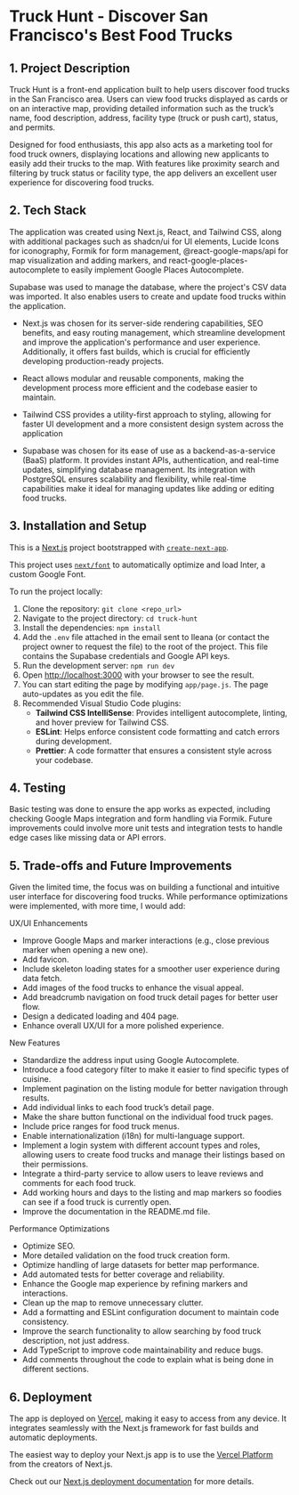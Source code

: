 # Truck Hunt - Discover San Francisco's Best Food Trucks

## 1. Project Description

Truck Hunt is a front-end application built to help users discover food trucks in the San Francisco area. Users can view food trucks displayed as cards or on an interactive map, providing detailed information such as the truck’s name, food description, address, facility type (truck or push cart), status, and permits.

Designed for food enthusiasts, this app also acts as a marketing tool for food truck owners, displaying locations and allowing new applicants to easily add their trucks to the map. With features like proximity search and filtering by truck status or facility type, the app delivers an excellent user experience for discovering food trucks.


## 2. Tech Stack

The application was created using Next.js, React, and Tailwind CSS, along with additional packages such as shadcn/ui for UI elements, Lucide Icons for iconography, Formik for form management, @react-google-maps/api for map visualization and adding markers, and react-google-places-autocomplete to easily implement Google Places Autocomplete.

Supabase was used to manage the database, where the project's CSV data was imported. It also enables users to create and update food trucks within the application.

- Next.js was chosen for its server-side rendering capabilities, SEO benefits, and easy routing management, which streamline development and improve the application's performance and user experience. Additionally, it offers fast builds, which is crucial for efficiently developing production-ready projects.

- React allows modular and reusable components, making the development process more efficient and the codebase easier to maintain.

- Tailwind CSS provides a utility-first approach to styling, allowing for faster UI development and a more consistent design system across the application

- Supabase was chosen for its ease of use as a backend-as-a-service (BaaS) platform. It provides instant APIs, authentication, and real-time updates, simplifying database management. Its integration with PostgreSQL ensures scalability and flexibility, while real-time capabilities make it ideal for managing updates like adding or editing food trucks.

## 3. Installation and Setup

This is a [Next.js](https://nextjs.org/) project bootstrapped with [`create-next-app`](https://github.com/vercel/next.js/tree/canary/packages/create-next-app).

This project uses [`next/font`](https://nextjs.org/docs/basic-features/font-optimization) to automatically optimize and load Inter, a custom Google Font.

To run the project locally:

1. Clone the repository: `git clone <repo_url>`
2. Navigate to the project directory: `cd truck-hunt`
3. Install the dependencies: `npm install`
4. Add the `.env` file attached in the email sent to Ileana (or contact the project owner to request the file) to the root of the project. This file contains the Supabase credentials and Google API keys.
5. Run the development server: `npm run dev`
6. Open [http://localhost:3000](http://localhost:3000) with your browser to see the result.
7. You can start editing the page by modifying `app/page.js`. The page auto-updates as you edit the file.
8. Recommended Visual Studio Code plugins:
   - **Tailwind CSS IntelliSense**: Provides intelligent autocomplete, linting, and hover preview for Tailwind CSS.
   - **ESLint**: Helps enforce consistent code formatting and catch errors during development.
   - **Prettier**: A code formatter that ensures a consistent style across your codebase.

## 4. Testing

Basic testing was done to ensure the app works as expected, including checking Google Maps integration and form handling via Formik. Future improvements could involve more unit tests and integration tests to handle edge cases like missing data or API errors.

## 5. Trade-offs and Future Improvements

Given the limited time, the focus was on building a functional and intuitive user interface for discovering food trucks. While performance optimizations were implemented, with more time, I would add:

UX/UI Enhancements

- Improve Google Maps and marker interactions (e.g., close previous marker when opening a new one).
- Add favicon.
- Include skeleton loading states for a smoother user experience during data fetch.
- Add images of the food trucks to enhance the visual appeal.
- Add breadcrumb navigation on food truck detail pages for better user flow.
- Design a dedicated loading and 404 page.
- Enhance overall UX/UI for a more polished experience.

New Features

- Standardize the address input using Google Autocomplete.
- Introduce a food category filter to make it easier to find specific types of cuisine.
- Implement pagination on the listing module for better navigation through results.
- Add individual links to each food truck’s detail page.
- Make the share button functional on the individual food truck pages.
- Include price ranges for food truck menus.
- Enable internationalization (i18n) for multi-language support.
- Implement a login system with different account types and roles, allowing users to create food trucks and manage their listings based on their permissions.
- Integrate a third-party service to allow users to leave reviews and comments for each food truck.
- Add working hours and days to the listing and map markers so foodies can see if a food truck is currently open.
- Improve the documentation in the README.md file.

Performance Optimizations

- Optimize SEO.
- More detailed validation on the food truck creation form.
- Optimize handling of large datasets for better map performance.
- Add automated tests for better coverage and reliability.
- Enhance the Google map experience by refining markers and interactions.
- Clean up the map to remove unnecessary clutter.
- Add a formatting and ESLint configuration document to maintain code consistency.
- Improve the search functionality to allow searching by food truck description, not just address.
- Add TypeScript to improve code maintainability and reduce bugs.
- Add comments throughout the code to explain what is being done in different sections.

## 6. Deployment

The app is deployed on [Vercel](https://vercel.com), making it easy to access from any device. It integrates seamlessly with the Next.js framework for fast builds and automatic deployments.

The easiest way to deploy your Next.js app is to use the [Vercel Platform](https://vercel.com/new?utm_medium=default-template&filter=next.js&utm_source=create-next-app&utm_campaign=create-next-app-readme) from the creators of Next.js.

Check out our [Next.js deployment documentation](https://nextjs.org/docs/deployment) for more details.